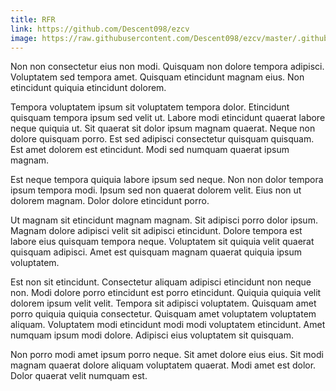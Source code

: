 ```yaml
---
title: RFR
link: https://github.com/Descent098/ezcv
image: https://raw.githubusercontent.com/Descent098/ezcv/master/.github/logo.png
---
```


Non non consectetur eius non modi. Quisquam non dolore tempora adipisci. Voluptatem sed tempora amet. Quisquam etincidunt magnam eius. Non etincidunt quiquia etincidunt dolorem.

Tempora voluptatem ipsum sit voluptatem tempora dolor. Etincidunt quisquam tempora ipsum sed velit ut. Labore modi etincidunt quaerat labore neque quiquia ut. Sit quaerat sit dolor ipsum magnam quaerat. Neque non dolore quisquam porro. Est sed adipisci consectetur quisquam quisquam. Est amet dolorem est etincidunt. Modi sed numquam quaerat ipsum magnam.

Est neque tempora quiquia labore ipsum sed neque. Non non dolor tempora ipsum tempora modi. Ipsum sed non quaerat dolorem velit. Eius non ut dolorem magnam. Dolor dolore etincidunt porro.

Ut magnam sit etincidunt magnam magnam. Sit adipisci porro dolor ipsum. Magnam dolore adipisci velit sit adipisci etincidunt. Dolore tempora est labore eius quisquam tempora neque. Voluptatem sit quiquia velit quaerat quisquam adipisci. Amet est quisquam magnam quaerat quiquia ipsum voluptatem.

Est non sit etincidunt. Consectetur aliquam adipisci etincidunt non neque non. Modi dolore porro etincidunt est porro etincidunt. Quiquia quiquia velit dolorem ipsum velit velit. Tempora sit adipisci voluptatem. Quisquam amet porro quiquia quiquia consectetur. Quisquam amet voluptatem voluptatem aliquam. Voluptatem modi etincidunt modi modi voluptatem etincidunt. Amet numquam ipsum modi dolore. Adipisci eius voluptatem sit quisquam.

Non porro modi amet ipsum porro neque. Sit amet dolore eius eius. Sit modi magnam quaerat dolore aliquam voluptatem quaerat. Modi amet est dolor. Dolor quaerat velit numquam est.
    